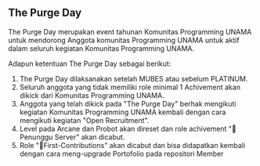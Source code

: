 ## The Purge Day	

The Purge Day merupakan event tahunan  Komunitas Programming UNAMA untuk mendorong Anggota komunitas Programming UNAMA untuk aktif dalam seluruh kegiatan Komunitas Programming UNAMA.

Adapun ketentuan The Purge Day sebagai berikut:

1. The Purge Day dilaksanakan setelah MUBES atau sebelum PLATINUM.
2. Seluruh anggota yang tidak memiliki role minimal 1 Achivement akan dikick dari Komunitas Programming UNAMA.
3. Anggota yang telah dikick pada "The Purge Day" berhak mengikuti kegiatan Komunitas Programming UNAMA kembali dengan cara mengikuti kegiatan "Open Recruitment".
4. Level pada Arcane dan Probot akan direset dan role achivement "👻 Penunggu Server" akan dicabut.
5. Role "📘First-Contributions" akan dicabut dan bisa didapatkan kembali dengan cara meng-upgrade Portofolio pada repositori Member